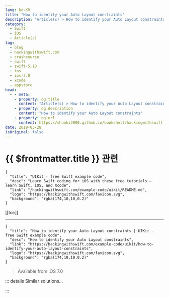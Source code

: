```yaml
---
lang: ko-KR
title: "How to identify your Auto Layout constraints"
description: "Article(s) > How to identify your Auto Layout constraints"
category:
  - Swift
  - iOS
  - Article(s)
tag: 
  - blog
  - hackingwithswift.com
  - crashcourse
  - swift
  - swift-5.10
  - ios
  - ios-7.0
  - xcode
  - appstore
head:
  - - meta:
    - property: og:title
      content: "Article(s) > How to identify your Auto Layout constraints"
    - property: og:description
      content: "How to identify your Auto Layout constraints"
    - property: og:url
      content: https://chanhi2000.github.io/bookshelf/hackingwithswift.com/example-code/uikit/how-to-identify-your-auto-layout-constraints.html
date: 2019-03-28
isOriginal: false
---
```


# {{ $frontmatter.title }} 관련

```component VPCard
{
  "title": "UIKit - free Swift example code",
  "desc": "Learn Swift coding for iOS with these free tutorials – learn Swift, iOS, and Xcode",
  "link": "/hackingwithswift.com/example-code/uikit/README.md",
  "logo": "https://hackingwithswift.com/favicon.svg",
  "background": "rgba(174,10,10,0.2)"
}
```

[[toc]]

---

```component VPCard
{
  "title": "How to identify your Auto Layout constraints | UIKit - free Swift example code",
  "desc": "How to identify your Auto Layout constraints",
  "link": "https://hackingwithswift.com/example-code/uikit/how-to-identify-your-auto-layout-constraints",
  "logo": "https://hackingwithswift.com/favicon.svg",
  "background": "rgba(174,10,10,0.2)"
}
```

> Available from iOS 7.0

<!-- TODO: 작성 -->

<!--
Auto Layout constraints a powerful way of expressing your layouts, but when they go wrong they can be hard to debug. Fortunately, all constraints have a built-in `identifier` property that you can use to identify them uniquely.

It’s an optional string so you don’t have to provide anything, but if you *do* set an identifier you’ll find it much easier to see where your constraints are going wrong because Xcode will use those identifiers in its debug logs.

If you create your constraints in code, just set the `identifier` property to a string as you go – “Main Title Horizontal Center” for example. If you use Interface Builder, you can select any constraint and you’ll see a dedicated “Identifier” text property you can fill in.

There is literally no reason not to add identifiers to your constraints – they don’t affect your layouts at all, but they do make layout debugging significantly easier!

-->

::: details Similar solutions…

<!--
/example-code/uikit/how-to-create-auto-layout-constraints-in-code-constraintswithvisualformat">How to create Auto Layout constraints in code: constraints(withVisualFormat:) 
/quick-start/swiftui/how-to-use-instruments-to-profile-your-swiftui-code-and-identify-slow-layouts">How to use Instruments to profile your SwiftUI code and identify slow layouts 
/example-code/uikit/how-to-activate-multiple-auto-layout-constraints-using-activate">How to activate multiple Auto Layout constraints using activate() 
/example-code/system/how-to-run-code-when-your-app-is-terminated">How to run code when your app is terminated 
/example-code/system/how-to-identify-an-ios-device-uniquely-with-identifierforvendor">How to identify an iOS device uniquely with identifierForVendor</a>
-->

:::

